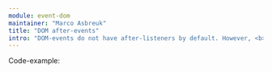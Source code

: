 ```yaml
---
module: event-dom
maintainer: "Marco Asbreuk"
title: "DOM after-events"
intro: "DOM-events do not have after-listeners by default. However, <b>event-dom</b> has.<br>You can type anything in the text-box and the event shows the new value."
---
```


Code-example:
